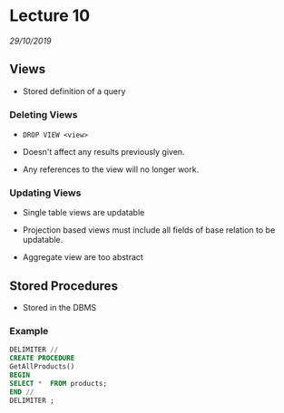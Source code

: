 # Lecture 10
*29/10/2019*

## Views
- Stored definition of a query

### Deleting Views
- `DROP VIEW <view>`

- Doesn't affect any results previously given.

- Any references to the view will no longer work.

### Updating Views
- Single table views are updatable

- Projection based views must include all fields of base relation to be updatable.

- Aggregate view are too abstract

## Stored Procedures
- Stored in the DBMS

### Example

```sql
DELIMITER //
CREATE PROCEDURE 
GetAllProducts()
BEGIN
SELECT *  FROM products;
END //
DELIMITER ;
```
